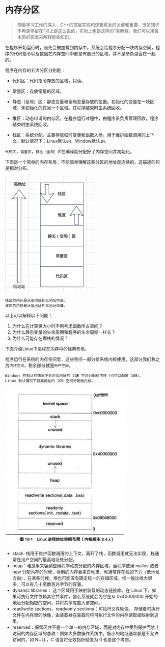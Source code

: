# 内存分区

> 随着学习工作的深入，C++的底层实现和逻辑愈发的关键和重要，很多知识不再是停留在“书上是这么说的，实际上也是这样的”来解释，我们可以用最本质的答案来解释那些知识。



在程序开始运行时，首先会被加载到内存中，系统会给程序分配一块内存空间，程序的代码指令以及数据在内存空间中都是有自己的区域，并不是参杂混合在一起的。



程序在内存的五大分区分别是：

+ 代码区：代码指令存放的区域，只读。

+ 常量区：存放常量的区域。

+ 静态（全局）区：静态变量和全局变量存放的位置。初始化的变量在一块区域，未初始化的在另一个区域。在程序结束时由系统回收。

+ 堆区：动态申请的内存区。在程序运行过程中，由程序员负责管理回收，程序结束时由系统回收。

+ 栈区：系统分配。主要存放临时变量和函数入参，用于维护函数调用的上下文。默认情况下：Linux默认`8M`，Window默认`1M`。

  

`代码区`，`常量区`，`静态（全局）区`在编译期分配好了内存空间并初始化。



下面是一个简单的内存布局：不能简单理解这些分区的地址是连续的，这描述的只是相对分布。

<img src="https://raw.githubusercontent.com/AZMDDY/imgs/master/img/image-20220109174132038.png" alt="image-20220109174132038" style="zoom: 50%;" />

```tip
栈区的内存是从高地址到低地址申请。
堆区的内存是从低地址到高地址申请。
```



以上可以解释以下问题：

1. 为什么在计算类大小时不用考虑函数所占空间？
2. 为什么静态变量的生命周期和程序的生命周期一样长？
3. 为什么可能存在爆栈的情况？



下面介绍Linux下进程在内存中的经典布局。

程序运行在系统的内存空间里，这些空间一部分给系统内核使用，这部分我们称之为`内核空间`，剩余部分就是`用户空间`。

```tip
Windows 在默认的情况下会将高地址的 2GB 空间分配给内核（也可以配置 1GB）。
Linux 默认情况下将高地址的 1GB 空间分配给内核。
```

<img src="https://raw.githubusercontent.com/AZMDDY/imgs/master/img/image-20220109180500587.png" alt="image-20220109180500587" style="zoom:50%;" />

+ stack: 栈用于维护函数调用的上下文，离开了栈，函数调用就无法实现，栈通常在用户空间的最高地址处分配。
+ heap：堆是用来容纳应用程序动态分配的内存区域，当程序使用 malloc 或者 new 分配内存的时候，得到的内存会来自堆里。堆通常存在栈的下方（低地址方向），在某些时候，堆也可能没有固定统一的存储区域。堆一般比栈大很多，可以有几十至数百兆字节的容量。
+ dynamic libraries： 这个区域用于映射装载的动态链接库。在 Linux 下，如果可执行文件依赖其它共享库，那么系统就会为它在从 0x40000000 开始的地址分配相应的空间，并将共享库载入该空间。
+ read/write sections，readyonly sections：可执行文件映像。 存储着可执行文件在内存里的映像，由装载器在装载时将可执行文件的内存读取或映射到这里。
+ reserved：保留区并不是一个单一的内存区域，而是对内存中受到保护而禁止访问的内存区域的总称：例如大多数操作系统中，极小的地址通常都是不允许访问的，如 NULL，C 语言将无效指针赋值为 0 也是这个考虑。





